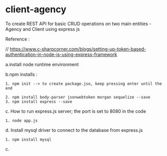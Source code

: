 # client-agency
To create REST API for basic CRUD operations on two main entities - Agency and Client using express js

Reference : 

// https://www.c-sharpcorner.com/blogs/setting-up-token-based-authentication-in-node-js-using-express-framework

a.install node runtime environment 

b.npm installs : 

    1. npm init --> to create package.jso, keep pressing enter until the end

    2. npm install body-parser jsonwebtoken morgan sequelize --save
    3. npm install express --save

c. How to run express.js server; the port is set to 8080 in the code

    1. node app.js

d. Install mysql driver to connect to the database from express.js

    1. npm install mysql

c.




